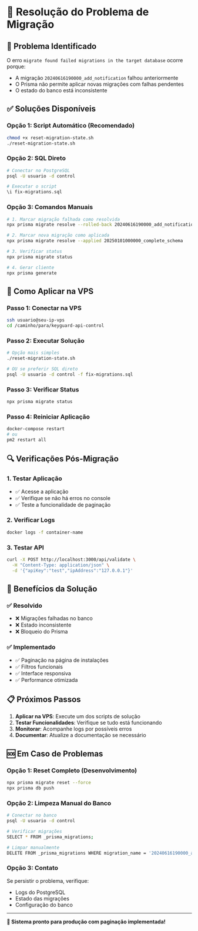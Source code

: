 # 🔧 Resolução do Problema de Migração

## 🚨 **Problema Identificado**
O erro `migrate found failed migrations in the target database` ocorre porque:
- A migração `20240616190000_add_notification` falhou anteriormente
- O Prisma não permite aplicar novas migrações com falhas pendentes
- O estado do banco está inconsistente

## ✅ **Soluções Disponíveis**

### **Opção 1: Script Automático (Recomendado)**
```bash
chmod +x reset-migration-state.sh
./reset-migration-state.sh
```

### **Opção 2: SQL Direto**
```bash
# Conectar no PostgreSQL
psql -U usuario -d control

# Executar o script
\i fix-migrations.sql
```

### **Opção 3: Comandos Manuais**
```bash
# 1. Marcar migração falhada como resolvida
npx prisma migrate resolve --rolled-back 20240616190000_add_notification

# 2. Marcar nova migração como aplicada
npx prisma migrate resolve --applied 20250101000000_complete_schema

# 3. Verificar status
npx prisma migrate status

# 4. Gerar cliente
npx prisma generate
```

## 🚀 **Como Aplicar na VPS**

### **Passo 1: Conectar na VPS**
```bash
ssh usuario@seu-ip-vps
cd /caminho/para/keyguard-api-control
```

### **Passo 2: Executar Solução**
```bash
# Opção mais simples
./reset-migration-state.sh

# OU se preferir SQL direto
psql -U usuario -d control -f fix-migrations.sql
```

### **Passo 3: Verificar Status**
```bash
npx prisma migrate status
```

### **Passo 4: Reiniciar Aplicação**
```bash
docker-compose restart
# ou
pm2 restart all
```

## 🔍 **Verificações Pós-Migração**

### **1. Testar Aplicação**
- ✅ Acesse a aplicação
- ✅ Verifique se não há erros no console
- ✅ Teste a funcionalidade de paginação

### **2. Verificar Logs**
```bash
docker logs -f container-name
```

### **3. Testar API**
```bash
curl -X POST http://localhost:3000/api/validate \
  -H "Content-Type: application/json" \
  -d '{"apiKey":"test","ipAddress":"127.0.0.1"}'
```

## 🎯 **Benefícios da Solução**

### **✅ Resolvido**
- ❌ Migrações falhadas no banco
- ❌ Estado inconsistente
- ❌ Bloqueio do Prisma

### **✅ Implementado**
- ✅ Paginação na página de instalações
- ✅ Filtros funcionais
- ✅ Interface responsiva
- ✅ Performance otimizada

## 📋 **Próximos Passos**

1. **Aplicar na VPS**: Execute um dos scripts de solução
2. **Testar Funcionalidades**: Verifique se tudo está funcionando
3. **Monitorar**: Acompanhe logs por possíveis erros
4. **Documentar**: Atualize a documentação se necessário

## 🆘 **Em Caso de Problemas**

### **Opção 1: Reset Completo (Desenvolvimento)**
```bash
npx prisma migrate reset --force
npx prisma db push
```

### **Opção 2: Limpeza Manual do Banco**
```bash
# Conectar no banco
psql -U usuario -d control

# Verificar migrações
SELECT * FROM _prisma_migrations;

# Limpar manualmente
DELETE FROM _prisma_migrations WHERE migration_name = '20240616190000_add_notification';
```

### **Opção 3: Contato**
Se persistir o problema, verifique:
- Logs do PostgreSQL
- Estado das migrações
- Configuração do banco

---

**🎉 Sistema pronto para produção com paginação implementada!** 